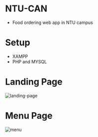 # NTU-CAN
- Food ordering web app in NTU campus

# Setup
- XAMPP
- PHP and MYSQL

# Landing Page
![landing-page](https://user-images.githubusercontent.com/44188425/83219608-5d94de80-a1a3-11ea-9322-2e9de6d25b93.jpg)

# Menu Page
![menu](https://user-images.githubusercontent.com/44188425/83220126-c92b7b80-a1a4-11ea-9849-0fa84fec7de0.PNG)
